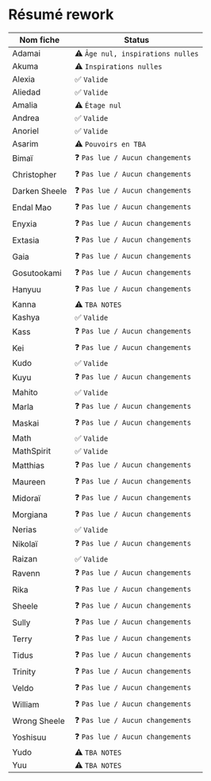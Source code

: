 # Résumé rework

| Nom fiche | Status |
| --- | ----------- |
| Adamai | ⚠ `Âge nul, inspirations nulles` |
| Akuma | ⚠ `Inspirations nulles` |
| Alexia | ✅ `Valide` |
| Aliedad | ✅ `Valide` |
| Amalia | ⚠ `Étage nul` |
| Andrea | ✅ `Valide` |
| Anoriel | ✅ `Valide` |
| Asarim | ⚠ `Pouvoirs en TBA` |
| Bimaï | ❓ `Pas lue / Aucun changements` |
| Christopher | ❓ `Pas lue / Aucun changements` |
| Darken Sheele | ❓ `Pas lue / Aucun changements` |
| Endal Mao | ❓ `Pas lue / Aucun changements` |
| Enyxia | ❓ `Pas lue / Aucun changements` |
| Extasia | ❓ `Pas lue / Aucun changements` |
| Gaia | ❓ `Pas lue / Aucun changements` |
| Gosutookami | ❓ `Pas lue / Aucun changements` |
| Hanyuu | ❓ `Pas lue / Aucun changements` |
| Kanna | ⚠ `TBA NOTES` |
| Kashya | ✅ `Valide` |
| Kass | ❓ `Pas lue / Aucun changements` |
| Kei | ❓ `Pas lue / Aucun changements` |
| Kudo | ✅ `Valide` |
| Kuyu | ❓ `Pas lue / Aucun changements` |
| Mahito | ✅ `Valide` |
| Marla | ❓ `Pas lue / Aucun changements` |
| Maskai | ❓ `Pas lue / Aucun changements` |
| Math | ✅ `Valide` |
| MathSpirit | ✅ `Valide` |
| Matthias | ❓ `Pas lue / Aucun changements` |
| Maureen | ❓ `Pas lue / Aucun changements` |
| Midoraï | ❓ `Pas lue / Aucun changements` |
| Morgiana | ❓ `Pas lue / Aucun changements` |
| Nerias | ✅ `Valide` |
| Nikolaï | ❓ `Pas lue / Aucun changements` |
| Raizan | ✅ `Valide` |
| Ravenn | ❓ `Pas lue / Aucun changements` |
| Rika | ❓ `Pas lue / Aucun changements` |
| Sheele | ❓ `Pas lue / Aucun changements` |
| Sully | ❓ `Pas lue / Aucun changements` |
| Terry | ❓ `Pas lue / Aucun changements` |
| Tidus | ❓ `Pas lue / Aucun changements` |
| Trinity | ❓ `Pas lue / Aucun changements` |
| Veldo | ❓ `Pas lue / Aucun changements` |
| William | ❓ `Pas lue / Aucun changements` |
| Wrong Sheele | ❓ `Pas lue / Aucun changements` |
| Yoshisuu | ❓ `Pas lue / Aucun changements` |
| Yudo | ⚠ `TBA NOTES` |
| Yuu | ⚠ `TBA NOTES` |

